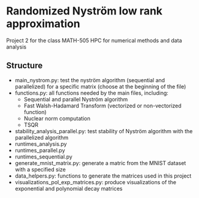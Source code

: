 # Randomized Nyström low rank approximation

Project 2 for the class MATH-505 HPC for numerical methods and data analysis

## Structure 

- main_nystrom.py: test the nyström algorithm (sequential and parallelized) for a specific matrix (choose at the beginning of the file)
- functions.py: all functions needed by the main files, including: 
    - Sequential and parallel Nyström algorithm
    - Fast Walsh-Hadamard Transform (vectorized or non-vectorized function)
    - Nuclear norm computation
    - TSQR
- stability_analysis_parallel.py: test stability of Nyström algorithm with the parallelized algorithm
- runtimes_analysis.py
- runtimes_parallel.py
- runtimes_sequential.py
- generate_mnist_matrix.py: generate a matric from the MNIST dataset with a specified size
- data_helpers.py: functions to generate the matrices used in this project
- visualizations_pol_exp_matrices.py: produce visualizations of the exponential and polynomial decay matrices

